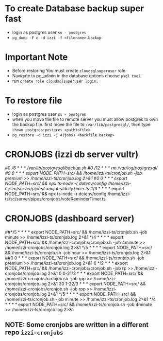 # To create Database backup super fast
- login as postgres user `su - postgres`
- `pg_dump -F c -d izzi -f <filename>.backup`

# Important Note
- Before restoring You must create `cloudsqlsuperuser` role.
- Navigate to pg_admin in the database options choose `psql tool`.
- run `create role cloudsqlsuperuser login;`

# To restore file
- login as postgres user `su - postgres`
- when you move the file to remote server you must allow postgres to own the backup file. first move the file to `/var/lib/postgresql/`, then type `chown postgres:postgres <pathtofile>`
- `pg_restore -d izzi -j 4(jobs) <backfile.backup>`

# CRONJOBS (izzi db server vultr)
#0 */6 * * * /var/lib/postgresql/backup.sh
#0 */12 * * * rm /var/log/postgresql/*
#0 0 * * * export NODE_PATH=src/ && /home/izzi-ts/cronjob.sh -job premium >> /home/izzi-ts/cronjob.log 2>&1
#0 0 * * * export NODE_PATH=src/ && npx ts-node -r dotenv/config /home/izzi-ts/src/server/pipes/cronjobs/dailyTimer.ts
#*/3 * * * * export NODE_PATH=src/ && npx ts-node -r dotenv/config /home/izzi-ts/sc/server/pipes/cronjobs/voteReminderTimer.ts

# CRONJOBS (dashboard server)
##*/5 * * * * export NODE_PATH=src/ && /home/izzi-ts/cronjob.sh -job minute >> /home/izzi-ts/cronjob.log 2>&1
*/4 * * * * export NODE_PATH=src/ && /home/izzi-cronjobs/cronjob.sh -job 4minute >> /home/izzi-cronjobs/cronjob.log 2>&1
*/5 * * * * export NODE_PATH=src/ && /home/izzi-ts/cronjob.sh -job hour >> /home/izzi-ts/cronjob.log 2>&1
##0 0 * * * export NODE_PATH=src/ && /home/izzi-ts/cronjob.sh -job premium >> /home/izzi-ts/cronjob.log 2>&1
0 */2 * * * export NODE_PATH=src/ && /home/izzi-cronjobs/cronjob.sh -job rp >> /home/izzi-cronjobs/cronjob.log 2>&1
0 0-21/3 * * * export NODE_PATH=src/ && /home/izzi-cronjobs/cronjob.sh -job rpp >> /home/izzi-cronjobs/cronjob.log 2>&1
30 1-22/3 * * * export NODE_PATH=src/ && /home/izzi-cronjobs/cronjob.sh -job rpp >> /home/izzi-cronjobs/cronjob.log 2>&1
*/5 * * * * export NODE_PATH=src/ && /home/izzi-ts/cronjob.sh -job minute >> /home/izzi-ts/cronjob.log 2>&1
*/4 * * * * export NODE_PATH=src/ && /home/izzi-ts/cronjob.sh -job 4minute >> /home/izzi-ts/cronjob.log 2>&1

## NOTE: Some cronjobs are written in a different repo `izzi-cronjobs`